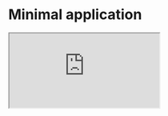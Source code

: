 # Minimal application

<iframe src="https://codesandbox.io/embed/stackino-due-hello-world-bxfv4?fontsize=12&codemirror=1&module=/src/index.tsx,/src/pages/home.tsx&view=split" title="stackino-due-hello-world" allow="geolocation; microphone; camera; midi; vr; accelerometer; gyroscope; payment; ambient-light-sensor; encrypted-media; usb" sandbox="allow-modals allow-forms allow-popups allow-scripts allow-same-origin"></iframe>